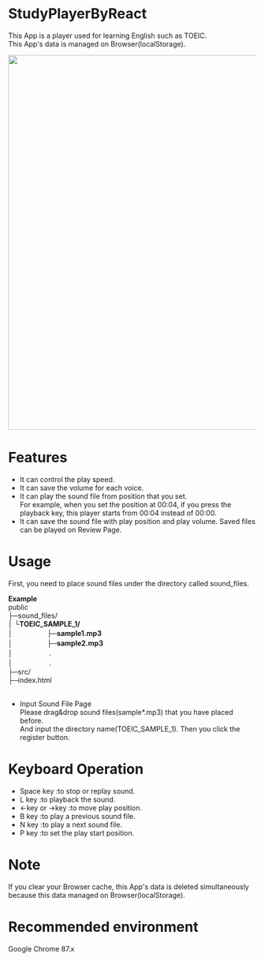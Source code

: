 # StudyPlayerByReact
This App is a player used for learning English such as TOEIC. <br/>
This App's data is managed on Browser(localStorage).

<img src="" width="760px">

# Features

* It can control the play speed.
* It can save the volume for each voice.
* It can play the sound file from position that you set. <br/>
For example, when you set the position at 00:04, if you press the playback key, this player starts from 00:04 instead of 00:00.  
* It can save the sound file with play position and play volume. Saved files can be played on Review Page.

# Usage

First, you need to place sound files under the directory called sound_files.

**Example**<br/>
public <br/>
├─sound_files/<br/>
│    └**TOEIC_SAMPLE_1/**<br/>
│　　　　　├─**sample1.mp3**<br/>
│　　　　　├─**sample2.mp3**<br/>
│ 　　　　　.<br/>
│ 　　　　　.<br/>
├─src/<br/>
├─index.html<br/>
<br/>

* Input Sound File Page <br/>
Please drag&drop sound files(sample*.mp3) that you have placed before. <br/>
And input the directory name(TOEIC_SAMPLE_1). Then you click the register button. <br/>

# Keyboard Operation 

* Space key :to stop or replay sound.<br/>
* L key :to playback the sound.<br/>
* ←key or →key :to move play position.<br/>
* B key :to play a previous sound file.<br/>
* N key :to play a next sound file.<br/>
* P key :to set the play start position.<br/>

# Note

If you clear your Browser cache, this App's data is deleted simultaneously because this data managed on Browser(localStorage). 

# Recommended environment

Google Chrome 87.x
